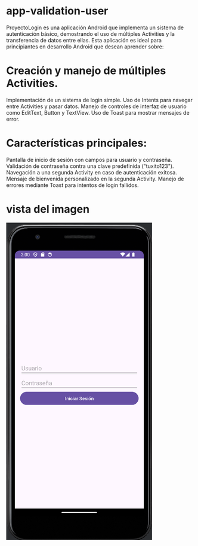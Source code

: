 # app-validation-user
ProyectoLogin es una aplicación Android que implementa un sistema de autenticación básico, demostrando el uso de múltiples Activities y la transferencia de datos entre ellas. Esta aplicación es ideal para principiantes en desarrollo Android que desean aprender sobre:

# Creación y manejo de múltiples Activities.
 Implementación de un sistema de login simple.
 Uso de Intents para navegar entre Activities y pasar datos.
 Manejo de controles de interfaz de usuario como EditText, Button y TextView.
 Uso de Toast para mostrar mensajes de error.

# Características principales:

 Pantalla de inicio de sesión con campos para usuario y contraseña.
 Validación de contraseña contra una clave predefinida ("tuxito123").
 Navegación a una segunda Activity en caso de autenticación exitosa.
 Mensaje de bienvenida personalizado en la segunda Activity.
 Manejo de errores mediante Toast para intentos de login fallidos.

 # vista del imagen
 ![imagen de muesta](resurce/fondo.png)
